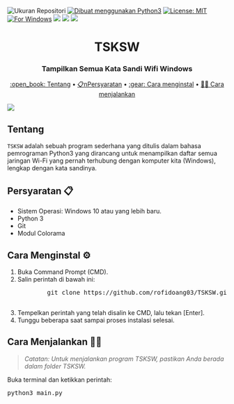 ![Ukuran Repositori](https://img.shields.io/github/repo-size/rofidoang03/TSKSW?label=Ukuran%20Repositori&logo=github)
[![Dibuat menggunakan Python3](https://img.shields.io/badge/Dibuat%20menggunakan-Python3-blue?logo=python)](https://www.python.org/)
[![License: MIT](https://img.shields.io/badge/Lisensi-MIT-green.svg?logo=MIT)](https://opensource.org/licenses/MIT)
[![For Windows](https://img.shields.io/badge/Untuk%20sistem%20operasi%20Windows-cyan?logo=windows)](https://www.microsoft.com/en-us/windows)
![](https://img.shields.io/github/stars/rofidoang03/TSKSW)
![](https://img.shields.io/github/watchers/rofidoang03/TSKSW)
![](https://img.shields.io/github/forks/rofidoang03/TSKSW)

<h1 align="center">TSKSW</h1>
<h3 align="center">Tampilkan Semua Kata Sandi Wifi Windows</h3>
<p align="center"><a href="hdhdhd">:open_book: Tentang</a> • <a href="">📋nPersyaratan</a> • <a href="">:gear: Cara menginstal</a> • <a href =""> 🏃🏻 Cara menjalankan</a></p>
<img src="https://github.com/rofidoang03/TSKSW/blob/main/lv_0_20240219015142.gif" />
<h2>Tentang </h2>
<p><code>TSKSW</code> adalah sebuah program sederhana yang ditulis dalam bahasa pemrograman Python3 yang dirancang untuk menampilkan daftar semua jaringan Wi-Fi yang pernah terhubung dengan komputer kita (Windows), lengkap dengan kata sandinya.</p>
<h2>Persyaratan 📋</h2>
<ul>
    <li>Sistem Operasi: Windows 10 atau yang lebih baru.</li>
    <li>Python 3</li>
    <li>Git</li>
    <li>Modul Colorama</li>
</ul>
<h2>Cara Menginstal ⚙️</h2>
<ol>
    <li>Buka Command Prompt (CMD).</li>
    <li>Salin perintah di bawah ini:
        <pre>
        git clone https://github.com/rofidoang03/TSKSW.git && cd TSKSW && pip3 install -r requirements.txt
        </pre>
    </li>
    <li>Tempelkan perintah yang telah disalin ke CMD, lalu tekan [Enter].</li>
    <li>Tunggu beberapa saat sampai proses instalasi selesai.</li>
</ol>
<h2>Cara Menjalankan 🏃🏻</h2>
<blockquote>
    <p><em>Catatan: Untuk menjalankan program TSKSW, pastikan Anda berada dalam folder TSKSW.</em></p>
</blockquote>
<p>Buka terminal dan ketikkan perintah:</p>
<pre>
python3 main.py
</pre>

